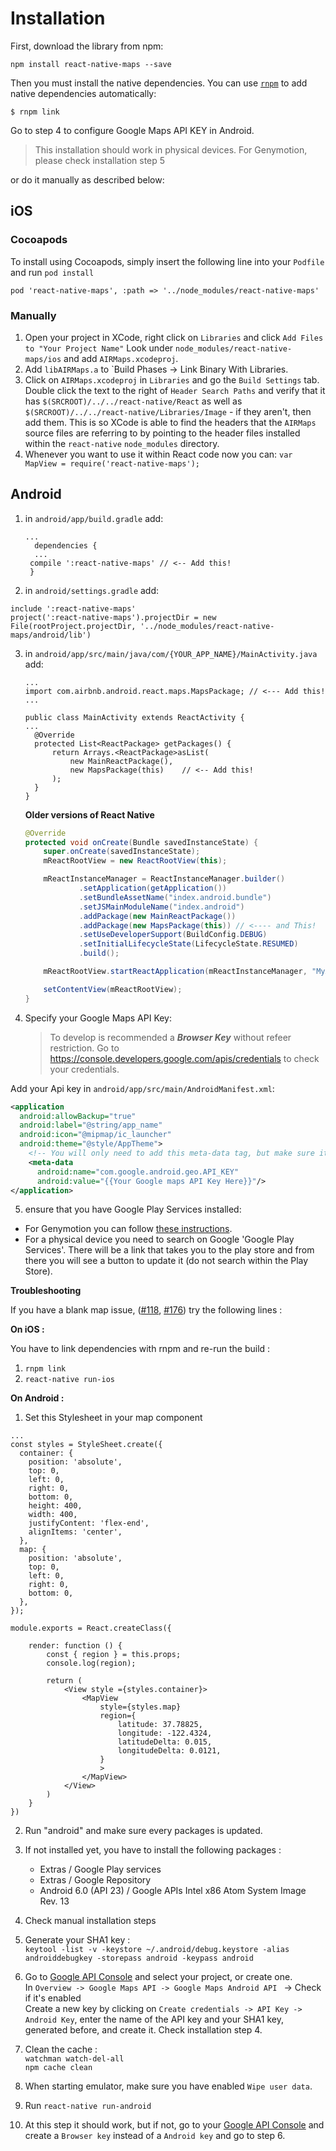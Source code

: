 # Installation

First, download the library from npm:

```
npm install react-native-maps --save
```

Then you must install the native dependencies. You can use [`rnpm`](https://github.com/rnpm/rnpm) to
add native dependencies automatically:

`$ rnpm link`

Go to step 4 to configure Google Maps API KEY in Android.

>This installation should work in physical devices. For Genymotion, please check installation step 5

or do it manually as described below:

## iOS

### Cocoapods
To install using Cocoapods, simply insert the following line into your `Podfile` and run `pod install`

`pod 'react-native-maps', :path => '../node_modules/react-native-maps'`

### Manually
1. Open your project in XCode, right click on `Libraries` and click `Add
   Files to "Your Project Name"` Look under `node_modules/react-native-maps/ios` and add `AIRMaps.xcodeproj`.
2. Add `libAIRMaps.a` to `Build Phases -> Link Binary With Libraries.
3. Click on `AIRMaps.xcodeproj` in `Libraries` and go the `Build
   Settings` tab. Double click the text to the right of `Header Search
   Paths` and verify that it has `$(SRCROOT)/../../react-native/React` as well as `$(SRCROOT)/../../react-native/Libraries/Image` - if they
   aren't, then add them. This is so XCode is able to find the headers that
   the `AIRMaps` source files are referring to by pointing to the
   header files installed within the `react-native` `node_modules`
   directory.
4. Whenever you want to use it within React code now you can: `var MapView =
   require('react-native-maps');`

## Android

1. in `android/app/build.gradle` add:
   ```
   ...
     dependencies {
     ...
    compile ':react-native-maps' // <-- Add this!
    }
   ```

2. in `android/settings.gradle` add:
```
include ':react-native-maps'
project(':react-native-maps').projectDir = new File(rootProject.projectDir, '../node_modules/react-native-maps/android/lib')

```


3. in `android/app/src/main/java/com/{YOUR_APP_NAME}/MainActivity.java` add:

      ```
    ...
    import com.airbnb.android.react.maps.MapsPackage; // <--- Add this!
    ...

    public class MainActivity extends ReactActivity {
    ...
        @Override
        protected List<ReactPackage> getPackages() {
            return Arrays.<ReactPackage>asList(
                new MainReactPackage(),
                new MapsPackage(this)    // <-- Add this!
            );
        }
   }
   ```

    **Older versions of React Native**
   ```java
   @Override
   protected void onCreate(Bundle savedInstanceState) {
       super.onCreate(savedInstanceState);
       mReactRootView = new ReactRootView(this);

       mReactInstanceManager = ReactInstanceManager.builder()
               .setApplication(getApplication())
               .setBundleAssetName("index.android.bundle")
               .setJSMainModuleName("index.android")
               .addPackage(new MainReactPackage())
               .addPackage(new MapsPackage(this)) // <---- and This!
               .setUseDeveloperSupport(BuildConfig.DEBUG)
               .setInitialLifecycleState(LifecycleState.RESUMED)
               .build();

       mReactRootView.startReactApplication(mReactInstanceManager, "MyApp", null);

       setContentView(mReactRootView);
   }
   ```
4. Specify your Google Maps API Key:
    > To develop is recommended a ***Browser Key*** without refeer restriction. Go to https://console.developers.google.com/apis/credentials to check your credentials.

Add your Api key in  `android/app/src/main/AndroidManifest.xml`:

  ```xml
  <application
    android:allowBackup="true"
    android:label="@string/app_name"
    android:icon="@mipmap/ic_launcher"
    android:theme="@style/AppTheme">
      <!-- You will only need to add this meta-data tag, but make sure it's a child of application -->
      <meta-data
        android:name="com.google.android.geo.API_KEY"
        android:value="{{Your Google maps API Key Here}}"/>
  </application>
  ```

5. ensure that you have Google Play Services installed:
  * For Genymotion you can follow [these instructions](http://stackoverflow.com/a/20137324/1424349).
  * For a physical device you need to search on Google 'Google Play Services'. There will be a link that takes you to the play store and from there you will see a button to update it (do not search within the Play Store).

**Troubleshooting**

If you have a blank map issue, ([#118](https://github.com/lelandrichardson/react-native-maps/issues/118), [#176](https://github.com/lelandrichardson/react-native-maps/issues/176)) try the following lines :

**On iOS :**  

 You have to link dependencies with rnpm and re-run the build :   
1. `rnpm link`  
2. `react-native run-ios`

**On Android :**  

1. Set this Stylesheet in your map component
```
...
const styles = StyleSheet.create({
  container: {
    position: 'absolute',
    top: 0,
    left: 0,
    right: 0,
    bottom: 0,
    height: 400,
    width: 400,
    justifyContent: 'flex-end',
    alignItems: 'center',
  },
  map: {
    position: 'absolute',
    top: 0,
    left: 0,
    right: 0,
    bottom: 0,
  },
});

module.exports = React.createClass({

    render: function () {
        const { region } = this.props;
        console.log(region);

        return (
            <View style ={styles.container}>
                <MapView
                    style={styles.map}
                    region={
                        latitude: 37.78825,
                        longitude: -122.4324,
                        latitudeDelta: 0.015,
                        longitudeDelta: 0.0121,
                    }
                    >
                </MapView>
            </View>
        )
    }
})
```
2. Run "android" and make sure every packages is updated.
3.  If not installed yet, you have to install the following packages :
    - Extras / Google Play services
    - Extras / Google Repository
    - Android 6.0 (API 23) / Google APIs Intel x86 Atom System Image Rev. 13
4. Check manual installation steps
5. Generate your SHA1 key :  
   `keytool -list -v -keystore ~/.android/debug.keystore -alias androiddebugkey -storepass android -keypass android`

6. Go to [Google API Console](https://console.developers.google.com/flows/enableapi?apiid=maps_android_backend) and select your project, or create one.  
In `Overview -> Google Maps API -> Google Maps Android API ` -> Check if it's enabled  
Create a new key by clicking on `Create credentials -> API Key -> Android Key`, enter the name of the API key and your SHA1 key, generated before, and create it.
Check installation step 4.

7. Clean the cache :   
   `watchman watch-del-all`  
   `npm cache clean`

8. When starting emulator, make sure you have enabled `Wipe user data`.

9. Run `react-native run-android`

10. At this step it should work, but if not, go to your [Google API Console](https://console.developers.google.com/flows/enableapi?apiid=maps_android_backend&keyType=CLIENT_SIDE_ANDROID&pli=1) and create a `Browser key` instead of a `Android key` and go to step 6.
